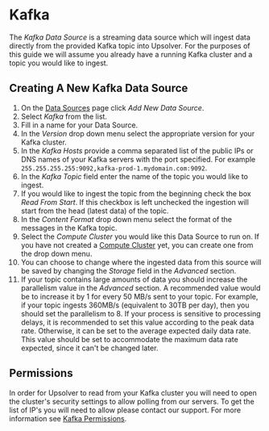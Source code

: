 # Kafka

The _Kafka Data Source_ is a streaming data source which will ingest data directly from the provided Kafka topic into Upsolver. For the purposes of this guide we will assume you already have a running Kafka cluster and a topic you would like to ingest.

## Creating A New Kafka Data Source

1. On the [Data Sources](/DataSources.md) page click _Add New Data Source_.
2. Select _Kafka_ from the list.
3. Fill in a name for your Data Source.
4. In the _Version_ drop down menu select the appropriate version for your Kafka cluster.
5. In the _Kafka Hosts_ provide a comma separated list of the public IPs or DNS names of your Kafka servers with the port specified. For example `255.255.255.255:9092,kafka-prod-1.mydomain.com:9092`.
6. In the _Kafka Topic_ field enter the name of the topic you would like to ingest.
7. If you would like to ingest the topic from the beginning check the box _Read From Start_. If this checkbox is left unchecked the ingestion will start from the head (latest data) of the topic.
8. In the _Content Format_ drop down menu select the format of the messages in the Kafka topic.
9. Select the _Compute Cluster_ you would like this Data Source to run on. If you have not created a [Compute Cluster](/clusters/compute-cluster.md) yet, you can create one from the drop down menu.
10. You can choose to change where the ingested data from this source will be saved by changing the _Storage_ field in the _Advanced_ section.
11. If your topic contains large amounts of data you should increase the parallelism value in the _Advanced_ section. A recommended value would be to increase it by 1 for every 50 MB/s sent to your topic. For example, if your topic ingests 360MB/s (equivalent to 30TB per day), then you should set the parallelism to 8. If your process is sensitive to processing delays, it is recommended to set this value according to the peak data rate. Otherwise, it can be set to the average expected daily data rate. This value should be set to accommodate the maximum data rate expected, since it can't be changed later.

## Permissions

In order for Upsolver to read from your Kafka cluster you will need to open the cluster's security settings to allow polling from our servers. To get the list of IP's you will need to allow please contact our support. For more information see [Kafka Permissions](/DataSources/kafka-permissions.md).



